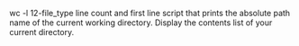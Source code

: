 wc -l 12-file_type line count and first line
script that prints the absolute path name of the current working directory.
Display the contents list of your current directory.
